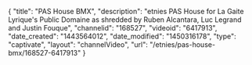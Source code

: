 {
    "title": "PAS House BMX",
    "description": "etnies PAS House for La Gaite Lyrique's Public Domaine as shredded by Ruben Alcantara, Luc Legrand and Justin Fouque",
    "channelid": "168527",
    "videoid": "6417913",
    "date_created": "1443564012",
    "date_modified": "1450316178",
    "type": "captivate",
    "layout": "channelVideo",
    "url": "\/etnies\/pas-house-bmx\/168527-6417913"
}